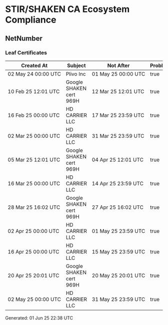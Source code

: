 # STIR/SHAKEN CA Ecosystem Compliance

## NetNumber

### Leaf Certificates

| Created At | Subject | Not After | Problems | Link |
|------------|---------|-----------|----------|------|
| 02&#160;May&#160;24&#160;00:00&#160;UTC | Plivo Inc | 01&#160;May&#160;25&#160;00:00&#160;UTC | true | [view](../CERTS/842b9c1621617feb8d70fbe7aa3008ca7d41b51cae837e7ae72f235593062e0d/README.md) |
| 10&#160;Feb&#160;25&#160;12:01&#160;UTC | Google SHAKEN cert 969H | 12&#160;Mar&#160;25&#160;12:01&#160;UTC | true | [view](../CERTS/fa5fe1a531cd0df866fb2e4a86bc4ecf4e6e329fcf2c217a5f81f6df1e52fd12/README.md) |
| 16&#160;Feb&#160;25&#160;00:00&#160;UTC | HD CARRIER LLC | 17&#160;Mar&#160;25&#160;23:59&#160;UTC | true | [view](../CERTS/b4bee6626a429b498025ff14fe6bf8affa62aee119fdd14b9fc87c3264652d8d/README.md) |
| 02&#160;Mar&#160;25&#160;00:00&#160;UTC | HD CARRIER LLC | 31&#160;Mar&#160;25&#160;23:59&#160;UTC | true | [view](../CERTS/dd8da24892601e31378f88b2b9e6ea1799d941b93feeed60fa45129405c65d9d/README.md) |
| 05&#160;Mar&#160;25&#160;12:01&#160;UTC | Google SHAKEN cert 969H | 04&#160;Apr&#160;25&#160;12:01&#160;UTC | true | [view](../CERTS/b0879cf64b4f049ea3d20473f63f67925e30643bea44c51c7f578efcd5ac8b96/README.md) |
| 16&#160;Mar&#160;25&#160;00:00&#160;UTC | HD CARRIER LLC | 14&#160;Apr&#160;25&#160;23:59&#160;UTC | true | [view](../CERTS/724effcf83592c8b817d6facd92f735a419b7aa836b97009e6f4329f3497d862/README.md) |
| 28&#160;Mar&#160;25&#160;16:02&#160;UTC | Google SHAKEN cert 969H | 27&#160;Apr&#160;25&#160;16:02&#160;UTC | true | [view](../CERTS/b6fedba8f61026987666748f8076bfe400ae9127b7941c74236e51334d72207a/README.md) |
| 02&#160;Apr&#160;25&#160;00:00&#160;UTC | HD CARRIER LLC | 01&#160;May&#160;25&#160;23:59&#160;UTC | true | [view](../CERTS/c0bc628fd99612babd23bad5eea9124e3311e254f5224a174c9413c7a0f27e4a/README.md) |
| 16&#160;Apr&#160;25&#160;00:00&#160;UTC | HD CARRIER LLC | 15&#160;May&#160;25&#160;23:59&#160;UTC | true | [view](../CERTS/b33bc1a3a950386105a5c23de1617b692e731292719617cc6f0399cb39d0d1e2/README.md) |
| 20&#160;Apr&#160;25&#160;20:01&#160;UTC | Google SHAKEN cert 969H | 20&#160;May&#160;25&#160;20:01&#160;UTC | true | [view](../CERTS/f6f63b2176ad7e3081c9f75d2de826bd8fa227a79b964050dc79c5c6e7470ccc/README.md) |
| 02&#160;May&#160;25&#160;00:00&#160;UTC | HD CARRIER LLC | 31&#160;May&#160;25&#160;23:59&#160;UTC | true | [view](../CERTS/3e48764bee87be870d0028bbd1df9585fc3165cafa0ed353a6cb4008de1de16e/README.md) |


Generated: 01 Jun 25 22:38 UTC